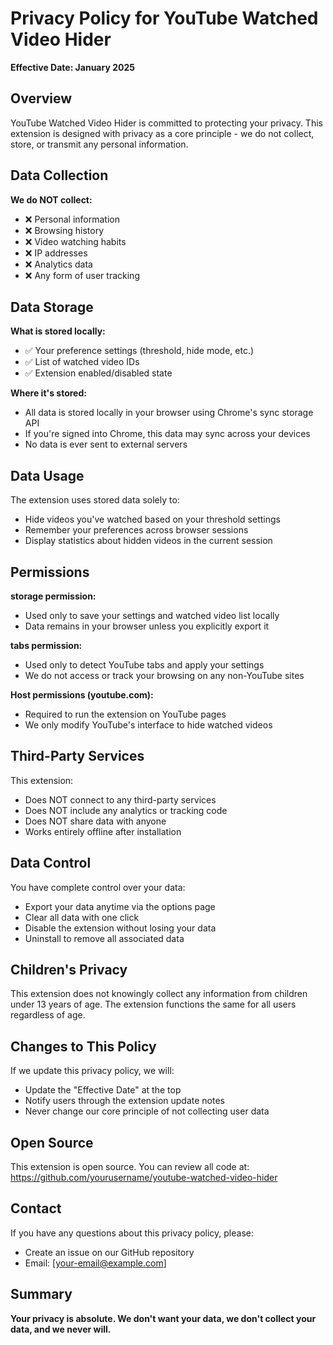 # Privacy Policy for YouTube Watched Video Hider

**Effective Date: January 2025**

## Overview

YouTube Watched Video Hider is committed to protecting your privacy. This extension is designed with privacy as a core principle - we do not collect, store, or transmit any personal information.

## Data Collection

**We do NOT collect:**
- ❌ Personal information
- ❌ Browsing history
- ❌ Video watching habits
- ❌ IP addresses
- ❌ Analytics data
- ❌ Any form of user tracking

## Data Storage

**What is stored locally:**
- ✅ Your preference settings (threshold, hide mode, etc.)
- ✅ List of watched video IDs
- ✅ Extension enabled/disabled state

**Where it's stored:**
- All data is stored locally in your browser using Chrome's sync storage API
- If you're signed into Chrome, this data may sync across your devices
- No data is ever sent to external servers

## Data Usage

The extension uses stored data solely to:
- Hide videos you've watched based on your threshold settings
- Remember your preferences across browser sessions
- Display statistics about hidden videos in the current session

## Permissions

**storage permission:**
- Used only to save your settings and watched video list locally
- Data remains in your browser unless you explicitly export it

**tabs permission:**
- Used only to detect YouTube tabs and apply your settings
- We do not access or track your browsing on any non-YouTube sites

**Host permissions (youtube.com):**
- Required to run the extension on YouTube pages
- We only modify YouTube's interface to hide watched videos

## Third-Party Services

This extension:
- Does NOT connect to any third-party services
- Does NOT include any analytics or tracking code
- Does NOT share data with anyone
- Works entirely offline after installation

## Data Control

You have complete control over your data:
- Export your data anytime via the options page
- Clear all data with one click
- Disable the extension without losing your data
- Uninstall to remove all associated data

## Children's Privacy

This extension does not knowingly collect any information from children under 13 years of age. The extension functions the same for all users regardless of age.

## Changes to This Policy

If we update this privacy policy, we will:
- Update the "Effective Date" at the top
- Notify users through the extension update notes
- Never change our core principle of not collecting user data

## Open Source

This extension is open source. You can review all code at:
https://github.com/yourusername/youtube-watched-video-hider

## Contact

If you have any questions about this privacy policy, please:
- Create an issue on our GitHub repository
- Email: [your-email@example.com]

## Summary

**Your privacy is absolute. We don't want your data, we don't collect your data, and we never will.**